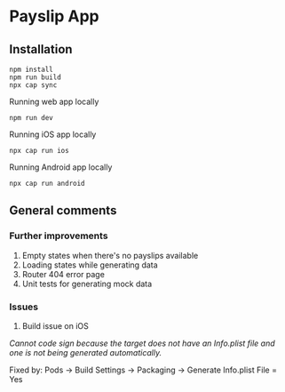 # Payslip App

## Installation

```
npm install
npm run build
npx cap sync
```
Running web app locally
```
npm run dev
```
Running iOS app locally
```
npx cap run ios
```

Running Android app locally
```
npx cap run android
```

## General comments

### Further improvements

1. Empty states when there's no payslips available
2. Loading states while generating data
3. Router 404 error page
4. Unit tests for generating mock data

### Issues

1. Build issue on iOS

*Cannot code sign because the target does not have an Info.plist file and one is not being generated automatically.*

Fixed by: Pods -> Build Settings -> Packaging -> Generate Info.plist File = Yes
